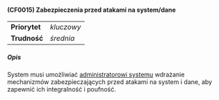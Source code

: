 #### (CF0015) Zabezpieczenia przed atakami na system/dane

|               |            |
|---------------|------------|
| **Priorytet** | _kluczowy_ |
| **Trudność**  | _średnia_  |

##### Opis

System musi umożliwiać [administratorowi systemu](../../3.2.interesariusze/interesariusze/administrator.md) wdrażanie
mechanizmów zabezpieczających przed atakami na system i dane, aby zapewnić ich integralność i poufność.

